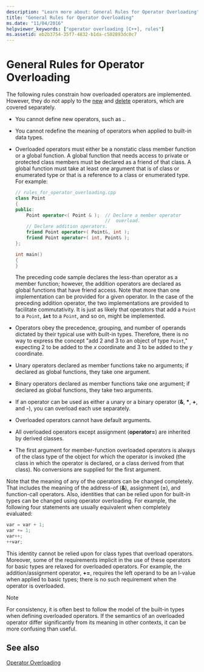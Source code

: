 ```yaml
---
description: "Learn more about: General Rules for Operator Overloading"
title: "General Rules for Operator Overloading"
ms.date: "11/04/2016"
helpviewer_keywords: ["operator overloading [C++], rules"]
ms.assetid: eb2b3754-35f7-4832-b1da-c502893dc0c7
---
```

# General Rules for Operator Overloading

The following rules constrain how overloaded operators are implemented. However, they do not apply to the [new](../cpp/new-operator-cpp.md) and [delete](../cpp/delete-operator-cpp.md) operators, which are covered separately.

- You cannot define new operators, such as **.**.

- You cannot redefine the meaning of operators when applied to built-in data types.

- Overloaded operators must either be a nonstatic class member function or a global function. A global function that needs access to private or protected class members must be declared as a friend of that class. A global function must take at least one argument that is of class or enumerated type or that is a reference to a class or enumerated type. For example:

    ```cpp
    // rules_for_operator_overloading.cpp
    class Point
    {
    public:
        Point operator<( Point & );  // Declare a member operator
                                     //  overload.
        // Declare addition operators.
        friend Point operator+( Point&, int );
        friend Point operator+( int, Point& );
    };

    int main()
    {
    }
    ```

   The preceding code sample declares the less-than operator as a member function; however, the addition operators are declared as global functions that have friend access. Note that more than one implementation can be provided for a given operator. In the case of the preceding addition operator, the two implementations are provided to facilitate commutativity. It is just as likely that operators that add a `Point` to a `Point`, **`int`** to a `Point`, and so on, might be implemented.

- Operators obey the precedence, grouping, and number of operands dictated by their typical use with built-in types. Therefore, there is no way to express the concept "add 2 and 3 to an object of type `Point`," expecting 2 to be added to the *x* coordinate and 3 to be added to the *y* coordinate.

- Unary operators declared as member functions take no arguments; if declared as global functions, they take one argument.

- Binary operators declared as member functions take one argument; if declared as global functions, they take two arguments.

- If an operator can be used as either a unary or a binary operator (__&__, __*__, __+__, and __-__), you can overload each use separately.

- Overloaded operators cannot have default arguments.

- All overloaded operators except assignment (**operator=**) are inherited by derived classes.

- The first argument for member-function overloaded operators is always of the class type of the object for which the operator is invoked (the class in which the operator is declared, or a class derived from that class). No conversions are supplied for the first argument.

Note that the meaning of any of the operators can be changed completely. That includes the meaning of the address-of (**&**), assignment (**=**), and function-call operators. Also, identities that can be relied upon for built-in types can be changed using operator overloading. For example, the following four statements are usually equivalent when completely evaluated:

```cpp
var = var + 1;
var += 1;
var++;
++var;
```

This identity cannot be relied upon for class types that overload operators. Moreover, some of the requirements implicit in the use of these operators for basic types are relaxed for overloaded operators. For example, the addition/assignment operator, **+=**, requires the left operand to be an l-value when applied to basic types; there is no such requirement when the operator is overloaded.

> [!NOTE]
> For consistency, it is often best to follow the model of the built-in types when defining overloaded operators. If the semantics of an overloaded operator differ significantly from its meaning in other contexts, it can be more confusing than useful.

## See also

[Operator Overloading](../cpp/operator-overloading.md)
